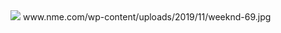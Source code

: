 <img src= 'https://www.nme.com/wp-content/uploads/2019/11/weeknd-696x442.jpg'>
www.nme.com/wp-content/uploads/2019/11/weeknd-69.jpg
